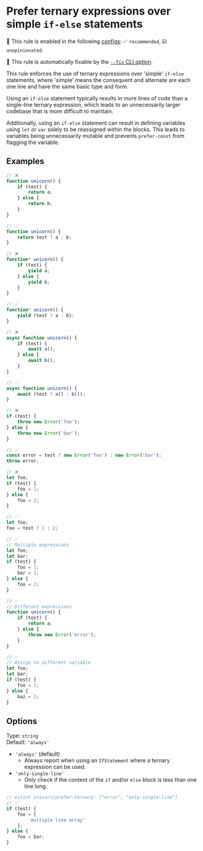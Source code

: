# Prefer ternary expressions over simple `if-else` statements

💼 This rule is enabled in the following [configs](https://github.com/sindresorhus/eslint-plugin-unicorn#recommended-config): ✅ `recommended`, ☑️ `unopinionated`.

🔧 This rule is automatically fixable by the [`--fix` CLI option](https://eslint.org/docs/latest/user-guide/command-line-interface#--fix).

<!-- end auto-generated rule header -->
<!-- Do not manually modify this header. Run: `npm run fix:eslint-docs` -->

This rule enforces the use of ternary expressions over  'simple' `if-else` statements, where 'simple' means the consequent and alternate are each one line and have the same basic type and form.

Using an `if-else` statement typically results in more lines of code than a single-line ternary expression, which leads to an unnecessarily larger codebase that is more difficult to maintain.

Additionally, using an `if-else` statement can result in defining variables using `let` or `var` solely to be reassigned within the blocks. This leads to variables being unnecessarily mutable and prevents `prefer-const` from flagging the variable.

## Examples

```js
// ❌
function unicorn() {
	if (test) {
		return a;
	} else {
		return b;
	}
}

// ✅
function unicorn() {
	return test ? a : b;
}
```

```js
// ❌
function* unicorn() {
	if (test) {
		yield a;
	} else {
		yield b;
	}
}

// ✅
function* unicorn() {
	yield (test ? a : b);
}
```

```js
// ❌
async function unicorn() {
	if (test) {
		await a();
	} else {
		await b();
	}
}

// ✅
async function unicorn() {
	await (test ? a() : b());
}
```

```js
// ❌
if (test) {
	throw new Error('foo');
} else {
	throw new Error('bar');
}

// ✅
const error = test ? new Error('foo') : new Error('bar');
throw error;
```

```js
// ❌
let foo;
if (test) {
	foo = 1;
} else {
	foo = 2;
}

// ✅
let foo;
foo = test ? 1 : 2;
```

```js
// ✅
// Multiple expressions
let foo;
let bar;
if (test) {
	foo = 1;
	bar = 2;
} else {
	foo = 2;
}
```

```js
// ✅
// Different expressions
function unicorn() {
	if (test) {
		return a;
	} else {
		throw new Error('error');
	}
}
```

```js
// ✅
// Assign to different variable
let foo;
let bar;
if (test) {
	foo = 1;
} else {
	baz = 2;
}
```

## Options

Type: `string`\
Default: `'always'`

- `'always'` (default)
  - Always report when using an `IfStatement` where a ternary expression can be used.
- `'only-single-line'`
  - Only check if the content of the `if` and/or `else` block is less than one line long.

```js
// eslint unicorn/prefer-ternary: ["error", "only-single-line"]
// ✅
if (test) {
	foo = [
		'multiple line array'
	];
} else {
	foo = bar;
}
```

